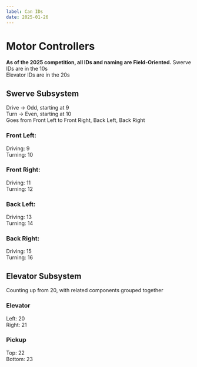 ```yaml
---
label: Can IDs
date: 2025-01-26
---
```


# Motor Controllers
**As of the 2025 competition, all IDs and naming are Field-Oriented.**
Swerve IDs are in the 10s <br>
Elevator IDs are in the 20s <br>
## Swerve Subsystem
Drive -> Odd, starting at 9 <br>
Turn -> Even, starting at 10 <br>
Goes from Front Left to Front Right, Back Left, Back Right <br>
### Front Left:
Driving: 9 <br>
Turning: 10 <br>
### Front Right:
Driving: 11 <br>
Turning: 12 <br>
### Back Left:
Driving: 13 <br>
Turning: 14 <br>
### Back Right:
Driving: 15 <br>
Turning: 16 <br>
## Elevator Subsystem
Counting up from 20, with related components grouped together
### Elevator
Left: 20 <br>
Right: 21 <br>
### Pickup
Top: 22 <br>
Bottom: 23 <br>
